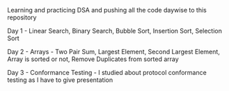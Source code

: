 Learning and practicing DSA and pushing all the code daywise to this repository 

Day 1 - Linear Search, Binary Search, Bubble Sort, Insertion Sort, Selection Sort

Day 2 - Arrays - Two Pair Sum, Largest Element, Second Largest Element, Array is sorted or not, Remove Duplicates from sorted array

Day 3 - Conformance Testing - I studied about protocol conformance testing as I have to give presentation
